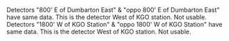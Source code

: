 
Detectors "800' E of Dumbarton East" & "oppo 800' E of Dumbarton East" have same data. This is the detector West of KGO station. Not usable.
Detectors "1800' W of KGO Station" & "oppo 1800' W of KGO Station" have same data. This is the detector West of KGO station. Not usable.